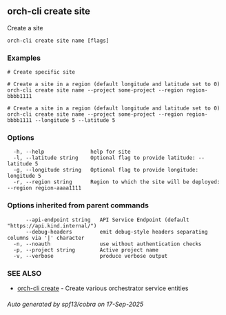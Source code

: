 ## orch-cli create site

Create a site

```
orch-cli create site name [flags]
```

### Examples

```
# Create specific site

# Create a site in a region (default longitude and latitude set to 0)
orch-cli create site name --project some-project --region region-bbbb1111

# Create a site in a region (default longitude and latitude set to 0)
orch-cli create site name --project some-project --region region-bbbb1111 --longitude 5 --latitude 5

```

### Options

```
  -h, --help               help for site
  -l, --latitude string    Optional flag to provide latitude: --latitude 5
  -g, --longitude string   Optional flag to provide longitude: longitude 5 
  -r, --region string      Region to which the site will be deployed: --region region-aaaa1111
```

### Options inherited from parent commands

```
      --api-endpoint string   API Service Endpoint (default "https://api.kind.internal/")
      --debug-headers         emit debug-style headers separating columns via '|' character
  -n, --noauth                use without authentication checks
  -p, --project string        Active project name
  -v, --verbose               produce verbose output
```

### SEE ALSO

* [orch-cli create](orch-cli_create.md)	 - Create various orchestrator service entities

###### Auto generated by spf13/cobra on 17-Sep-2025

